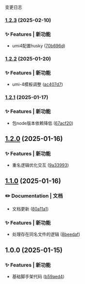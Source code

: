 变更日志
### [1.2.3](https://github.com/BouBoo-Min/create-conventional-app/compare/v1.2.2...v1.2.3) (2025-02-10)


### ✨ Features | 新功能

* umi4配置husky ([70b696d](https://github.com/BouBoo-Min/create-conventional-app/commit/70b696d4b5272fad0288dc772c1d826da5ec6553))

### [1.2.2](https://github.com/BouBoo-Min/create-conventional-app/compare/v1.2.1...v1.2.2) (2025-01-20)


### ✨ Features | 新功能

* umi-4模板调整 ([ac407d7](https://github.com/BouBoo-Min/create-conventional-app/commit/ac407d72c2b75aac1c31cf59443761cfd3f0d040))

### [1.2.1](https://github.com/BouBoo-Min/create-conventional-app/compare/v1.2.0...v1.2.1) (2025-01-17)


### ✨ Features | 新功能

* 包node版本依赖降低 ([67acf20](https://github.com/BouBoo-Min/create-conventional-app/commit/67acf20bf1495aa735dd1755b3fd993bee675e3b))

## [1.2.0](https://github.com/BouBoo-Min/create-conventional-app/compare/v1.1.0...v1.2.0) (2025-01-16)


### ✨ Features | 新功能

* 重名逻辑优化交互 ([9a33993](https://github.com/BouBoo-Min/create-conventional-app/commit/9a339934f92fdb40f1cbfe440b28999592df4378))

## [1.1.0](https://github.com/BouBoo-Min/create-conventional-app/compare/v1.0.0...v1.1.0) (2025-01-16)


### ✏️ Documentation | 文档

* 文档更新 ([80a11a1](https://github.com/BouBoo-Min/create-conventional-app/commit/80a11a161b7d57eef0532169b23e2f114bd802f4))


### ✨ Features | 新功能

* 处理存在同名文件的逻辑 ([8beedaf](https://github.com/BouBoo-Min/create-conventional-app/commit/8beedafafa1a39fb10a12a4afb5e2736927808f1))

## 1.0.0 (2025-01-15)


### ✨ Features | 新功能

* 基础脚手架代码 ([b59aed4](https://github.com/BouBoo-Min/create-conventional-app/commit/b59aed49a849998747db32b2f2709ad0395949b2))

